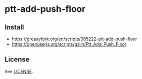 # ptt-add-push-floor

## Install

* https://greasyfork.org/en/scripts/385222-ptt-add-push-floor
* https://openuserjs.org/scripts/gslin/Ptt_Add_Push_Floor

## License

See [LICENSE](LICENSE).
